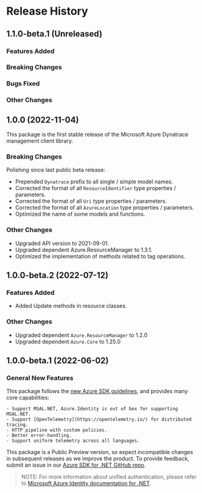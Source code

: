 # Release History

## 1.1.0-beta.1 (Unreleased)

### Features Added

### Breaking Changes

### Bugs Fixed

### Other Changes

## 1.0.0 (2022-11-04)

This package is the first stable release of the Microsoft Azure Dynatrace management client library.

### Breaking Changes

Polishing since last public beta release:
- Prepended `Dynatrace` prefix to all single / simple model names.
- Corrected the format of all `ResourceIdentifier` type properties / parameters.
- Corrected the format of all `Uri` type properties / parameters.
- Corrected the format of all `AzureLocation` type properties / parameters.
- Optimized the name of some models and functions.

### Other Changes

- Upgraded API version to 2021-09-01.
- Upgraded dependent Azure.ResourceManager to 1.3.1.
- Optimized the implementation of methods related to tag operations.

## 1.0.0-beta.2 (2022-07-12)

### Features Added

- Added Update methods in resource classes.

### Other Changes

- Upgraded dependent `Azure.ResourceManager` to 1.2.0
- Upgraded dependent `Azure.Core` to 1.25.0

## 1.0.0-beta.1 (2022-06-02)

### General New Features

This package follows the [new Azure SDK guidelines](https://azure.github.io/azure-sdk/general_introduction.html), and provides many core capabilities:

    - Support MSAL.NET, Azure.Identity is out of box for supporting MSAL.NET.
    - Support [OpenTelemetry](https://opentelemetry.io/) for distributed tracing.
    - HTTP pipeline with custom policies.
    - Better error-handling.
    - Support uniform telemetry across all languages.

This package is a Public Preview version, so expect incompatible changes in subsequent releases as we improve the product. To provide feedback, submit an issue in our [Azure SDK for .NET GitHub repo](https://github.com/Azure/azure-sdk-for-net/issues).

> NOTE: For more information about unified authentication, please refer to [Microsoft Azure Identity documentation for .NET](https://docs.microsoft.com//dotnet/api/overview/azure/identity-readme?view=azure-dotnet).